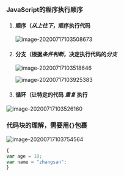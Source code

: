 ### JavaScript的程序执行顺序

1. #### 顺序（***从上往下***，顺序执行代码

   ![image-20200717103508673](C:\Users\l\AppData\Roaming\Typora\typora-user-images\image-20200717103508673.png)

2. #### 分支（根据***条件判断***，决定执行代码的***分支***

   ![image-20200717103518646](C:\Users\l\AppData\Roaming\Typora\typora-user-images\image-20200717103518646.png)

   ![image-20200717103925383](C:\Users\l\AppData\Roaming\Typora\typora-user-images\image-20200717103925383.png)

3. #### 循环（让**特定的代码** *重复* 执行

![image-20200717103526160](C:\Users\l\AppData\Roaming\Typora\typora-user-images\image-20200717103526160.png)

### 代码块的理解，需要用{}包裹

![image-20200717103754564](C:\Users\l\AppData\Roaming\Typora\typora-user-images\image-20200717103754564.png)

```javascript
{
var age = 18;
var name = "zhangsan";
}
```

